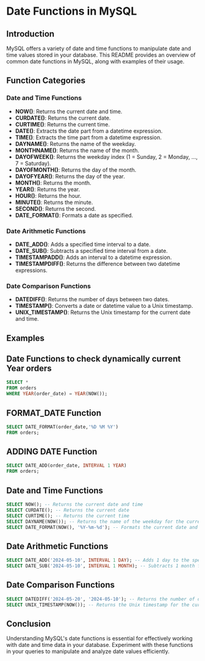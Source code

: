 
# Date Functions in MySQL

## Introduction
MySQL offers a variety of date and time functions to manipulate date and time values stored in your database. This README provides an overview of common date functions in MySQL, along with examples of their usage.

## Function Categories

### Date and Time Functions

* **NOW()**: Returns the current date and time.
* **CURDATE()**: Returns the current date.
* **CURTIME()**: Returns the current time.
* **DATE()**: Extracts the date part from a datetime expression.
* **TIME()**: Extracts the time part from a datetime expression.
* **DAYNAME()**: Returns the name of the weekday.
* **MONTHNAME()**: Returns the name of the month.
* **DAYOFWEEK()**: Returns the weekday index (1 = Sunday, 2 = Monday, ..., 7 = Saturday).
* **DAYOFMONTH()**: Returns the day of the month.
* **DAYOFYEAR()**: Returns the day of the year.
* **MONTH()**: Returns the month.
* **YEAR()**: Returns the year.
* **HOUR()**: Returns the hour.
* **MINUTE()**: Returns the minute.
* **SECOND()**: Returns the second.
* **DATE_FORMAT()**: Formats a date as specified.

### Date Arithmetic Functions

* **DATE_ADD()**: Adds a specified time interval to a date.
* **DATE_SUB()**: Subtracts a specified time interval from a date.
* **TIMESTAMPADD()**: Adds an interval to a datetime expression.
* **TIMESTAMPDIFF()**: Returns the difference between two datetime expressions.

### Date Comparison Functions

* **DATEDIFF()**: Returns the number of days between two dates.
* **TIMESTAMP()**: Converts a date or datetime value to a Unix timestamp.
* **UNIX_TIMESTAMP()**: Returns the Unix timestamp for the current date and time.

## Examples

## Date Functions to check dynamically current Year orders

```sql
SELECT *
FROM orders
WHERE YEAR(order_date) = YEAR(NOW());
```

## FORMAT_DATE Function

```sql
SELECT DATE_FORMAT(order_date,'%D %M %Y')
FROM orders;
```

## ADDING DATE Function

```sql
SELECT DATE_ADD(order_date, INTERVAL 1 YEAR)
FROM orders;
```

## Date and Time Functions

```sql
SELECT NOW(); -- Returns the current date and time
SELECT CURDATE(); -- Returns the current date
SELECT CURTIME(); -- Returns the current time
SELECT DAYNAME(NOW()); -- Returns the name of the weekday for the current date and time
SELECT DATE_FORMAT(NOW(), '%Y-%m-%d'); -- Formats the current date and time as 'YYYY-MM-DD'
```

## Date Arithmetic Functions

```sql
SELECT DATE_ADD('2024-05-10', INTERVAL 1 DAY); -- Adds 1 day to the specified date
SELECT DATE_SUB('2024-05-10', INTERVAL 1 MONTH); -- Subtracts 1 month from the specified date
```

## Date Comparison Functions

```sql
SELECT DATEDIFF('2024-05-20', '2024-05-10'); -- Returns the number of days between the two dates
SELECT UNIX_TIMESTAMP(NOW()); -- Returns the Unix timestamp for the current date and time
```

## Conclusion

Understanding MySQL's date functions is essential for effectively working with date and time data in your database. Experiment with these functions in your queries to manipulate and analyze date values efficiently.